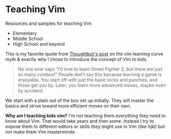 Teaching Vim
============

Resources and samples for teaching Vim

* Elementary
* Middle School
* High School and beyond


This is my favorite quote from [Thoughtbot's post](http://robots.thoughtbot.com/post/13164810557/the-vim-learning-curve-is-a-myth) on the vim learning curve myth & exactly why I chose to introduce the concept of Vim to kids. 

> No one ever says “I’d love to learn Street Fighter 2, but there are just so many combos!” People don’t say this because learning a game is enjoyable. You start off with just the basic kicks and punches, and those get you by. Later, you learn more advanced moves, maybe even by accident.

We start with a plain out of the box set up initially.  They will master the basics and strive toward more efficient moves on their own. 


**Why am I teaching kids vim?** I'm not teaching them everything they need to know about Vim.  That would take years and then some.  Instead I try to expose them to different editors or skills they might use in Vim (like hjkl) but not make them Vim masterminds.



